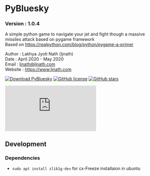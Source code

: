 # PyBluesky
### Version : 1.0.4

A simple python game to navigate your jet and fight though a massive missiles attack based on pygame framework</br>
Based on https://realpython.com/blog/python/pygame-a-primer

Author : Lakhya Jyoti Nath (ljnath)<br>
Date : April 2020 - May 2020<br>
Email : ljnath@ljnath.com<br>
Website : https://www.ljnath.com


[![Download PyBluesky](https://img.shields.io/sourceforge/dt/ljnath.svg)](https://sourceforge.net/projects/ljnath/files/latest/download)
[![GitHub license](https://img.shields.io/github/license/ljnath/PyBluesky)](https://github.com/ljnath/PyBluesky/blob/master/LICENSE)
[![GitHub stars](https://img.shields.io/github/stars/ljnath/PyBluesky)](https://github.com/ljnath/PyBluesky/stargazers)

[![Download PyBluesky](https://sourceforge.net/sflogo.php?type=13&group_id=3215162)](https://sourceforge.net/p/ljnath/)  

## Development

### Dependencies

- `sudo apt install zlib1g-dev`  for cx-Freeze installaion in ubuntu